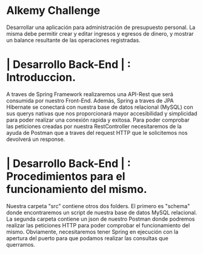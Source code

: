 # Alkemy Challenge

Desarrollar una aplicación para administración de presupuesto personal. La misma debe permitir crear y editar ingresos y egresos de dinero, y mostrar un balance resultante de las operaciones registradas.

# | Desarrollo Back-End | : Introduccion.
A traves de Spring Framework realizaremos una API-Rest que será consumida por nuestro Front-End. Además, Spring a traves de JPA Hibernate se conectará con nuestra base de datos relacional (MySQL) con sus querys nativas que nos proporcionará mayor accesibilidad y simplicidad para poder realizar una conexión rapida y exitosa.
Para poder comprobar las peticiones creadas por nuestra RestController necesitaremos de la ayuda de Postman que a traves del request HTTP que le solicitemos nos devolverá un response.

# | Desarrollo Back-End | : Procedimientos para el funcionamiento del mismo.
Nuestra carpeta "src" contiene otros dos folders.
El primero es "schema" donde encontraremos un script de nuestra base de datos MySQL relacional.
La segunda carpeta contiene un json de nuestro Postman donde podremos realizar las peticiones HTTP para poder comprobar el funcionamiento del mismo.
Obviamente, necesitaremos tener Spring en ejecución con la apertura del puerto para que podamos realizar las consultas que querramos.
